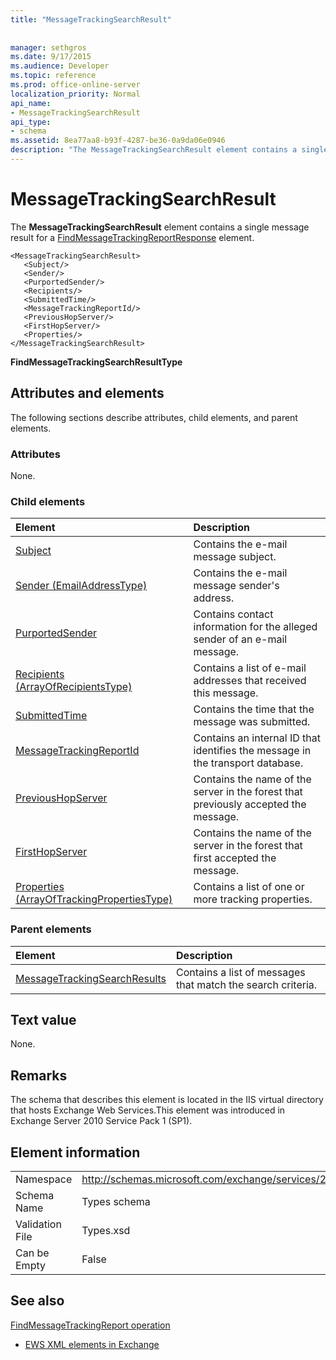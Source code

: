 ```yaml
---
title: "MessageTrackingSearchResult"
 
 
manager: sethgros
ms.date: 9/17/2015
ms.audience: Developer
ms.topic: reference
ms.prod: office-online-server
localization_priority: Normal
api_name:
- MessageTrackingSearchResult
api_type:
- schema
ms.assetid: 8ea77aa8-b93f-4287-be36-0a9da06e0946
description: "The MessageTrackingSearchResult element contains a single message result for a FindMessageTrackingReportResponse element."
---
```


# MessageTrackingSearchResult

The **MessageTrackingSearchResult** element contains a single message result for a [FindMessageTrackingReportResponse](findmessagetrackingreportresponse.md) element. 
  
```
<MessageTrackingSearchResult>
   <Subject/>
   <Sender/>
   <PurportedSender/>
   <Recipients/>
   <SubmittedTime/>
   <MessageTrackingReportId/>
   <PreviousHopServer/>
   <FirstHopServer/>
   <Properties/>
</MessageTrackingSearchResult>
```

 **FindMessageTrackingSearchResultType**
## Attributes and elements

The following sections describe attributes, child elements, and parent elements.
  
### Attributes

None.
  
### Child elements

|**Element**|**Description**|
|:-----|:-----|
|[Subject](subject.md) <br/> |Contains the e-mail message subject.  <br/> |
|[Sender (EmailAddressType)](sender-emailaddresstype.md) <br/> |Contains the e-mail message sender's address.  <br/> |
|[PurportedSender](purportedsender.md) <br/> |Contains contact information for the alleged sender of an e-mail message.  <br/> |
|[Recipients (ArrayOfRecipientsType)](recipients-arrayofrecipientstype.md) <br/> |Contains a list of e-mail addresses that received this message.  <br/> |
|[SubmittedTime](submittedtime.md) <br/> |Contains the time that the message was submitted.  <br/> |
|[MessageTrackingReportId](messagetrackingreportid.md) <br/> |Contains an internal ID that identifies the message in the transport database.  <br/> |
|[PreviousHopServer](previoushopserver.md) <br/> |Contains the name of the server in the forest that previously accepted the message.  <br/> |
|[FirstHopServer](firsthopserver.md) <br/> |Contains the name of the server in the forest that first accepted the message.  <br/> |
|[Properties (ArrayOfTrackingPropertiesType)](properties-arrayoftrackingpropertiestype.md) <br/> |Contains a list of one or more tracking properties.  <br/> |
   
### Parent elements

|**Element**|**Description**|
|:-----|:-----|
|[MessageTrackingSearchResults](messagetrackingsearchresults.md) <br/> |Contains a list of messages that match the search criteria.  <br/> |
   
## Text value

None.
  
## Remarks

The schema that describes this element is located in the IIS virtual directory that hosts Exchange Web Services.This element was introduced in Exchange Server 2010 Service Pack 1 (SP1).
  
## Element information

|||
|:-----|:-----|
|Namespace  <br/> |http://schemas.microsoft.com/exchange/services/2006/types  <br/> |
|Schema Name  <br/> |Types schema  <br/> |
|Validation File  <br/> |Types.xsd  <br/> |
|Can be Empty  <br/> |False  <br/> |
   
## See also



[FindMessageTrackingReport operation](findmessagetrackingreport-operation.md)


- [EWS XML elements in Exchange](ews-xml-elements-in-exchange.md)

